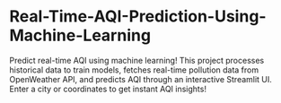 # Real-Time-AQI-Prediction-Using-Machine-Learning
Predict real-time AQI using machine learning! This project processes historical data to train models, fetches real-time pollution data from OpenWeather API, and predicts AQI through an interactive Streamlit UI. Enter a city or coordinates to get instant AQI insights!
